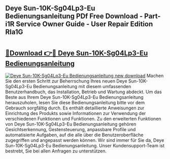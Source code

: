 ## Deye Sun-10K-Sg04Lp3-Eu Bedienungsanleitung PDf Free Download - Part-i1R Service Owner Guide - User Repair Edition RIa1G

# <h2><a href="http://df2b83e.blite.top/?on=Deye+Sun-10K-Sg04Lp3-Eu+Bedienungsanleitung">🔗Download 👉🔴 Deye Sun-10K-Sg04Lp3-Eu Bedienungsanleitung</a></h2>

[![Deye Sun-10K-Sg04Lp3-Eu Bedienungsanleitung new download](https://i.imgur.com/lujVjoI.png)](http://df2b83e.blite.top/?on=Deye+Sun-10K-Sg04Lp3-Eu+Bedienungsanleitung)
Machen Sie den ersten Schritt zur Beherrschung Ihres neuen Deye Sun-10K-Sg04Lp3-Eu Bedienungsanleitung mit diesem umfassenden Benutzerhandbuch, das Installation, Betrieb und Wartung abdeckt. Um das Beste aus Ihrem Deye Sun-10K-Sg04Lp3-Eu Bedienungsanleitung herauszuholen, lesen Sie diese Bedienungsanleitung bitte vor dem Gebrauch sorgfältig durch. Es enthält detaillierte Anweisungen zur Einrichtung des Produkts sowie Informationen zur Verwendung der verschiedenen Funktionen und Funktionen. Zu den erweiterten Funktionen von Deye Sun-10K-Sg04Lp3-Eu Bedienungsanleitung gehören Gesichtserkennung, Gestensteuerung, anpassbare Profile und automatisierte Aufgaben, auf die alle über die Benutzeroberfläche zugegriffen und angepasst werden können. Wir sind immer für Sie da, Deye Sun-10K-Sg04Lp3-Eu Bedienungsanleitung. Unser Kundensupport-Team ist bestrebt, Sie bei allen Anfragen zu unterstützen.
